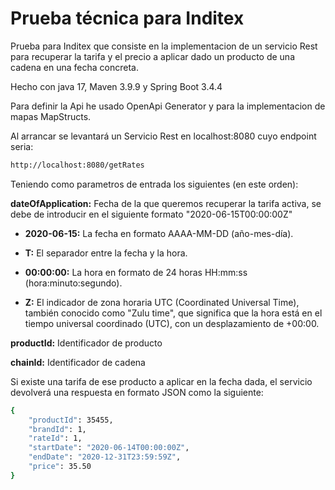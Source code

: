 
# Prueba técnica para Inditex

Prueba para Inditex que consiste en la implementacion de un servicio Rest para recuperar la tarifa y el precio a aplicar dado un producto de una cadena en una fecha concreta.

Hecho con java 17, Maven 3.9.9 y Spring Boot 3.4.4

Para definir la Api he usado OpenApi Generator y para la implementacion de mapas MapStructs.

Al arrancar se levantará un Servicio Rest en localhost:8080 cuyo endpoint seria:
```bash
http://localhost:8080/getRates
```

Teniendo como parametros de entrada los siguientes (en este orden):

**dateOfApplication:** Fecha de la que queremos recuperar la tarifa activa, se debe de introducir en el siguiente formato "2020-06-15T00:00:00Z"

- **2020-06-15:** La fecha en formato AAAA-MM-DD (año-mes-día).

- **T:** El separador entre la fecha y la hora.

- **00:00:00:** La hora en formato de 24 horas HH:mm:ss (hora:minuto:segundo).

- **Z:** El indicador de zona horaria UTC (Coordinated Universal Time), también conocido como "Zulu time", que significa que la hora está en el tiempo universal coordinado (UTC), con un desplazamiento de +00:00.

**productId:** Identificador de producto

**chainId:** Identificador de cadena

Si existe una tarifa de ese producto a aplicar en la fecha dada, el servicio devolverá una respuesta en formato JSON como la siguiente:
```bash
{
    "productId": 35455,
    "brandId": 1,
    "rateId": 1,
    "startDate": "2020-06-14T00:00:00Z",
    "endDate": "2020-12-31T23:59:59Z",
    "price": 35.50
}
```